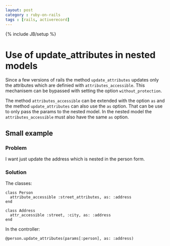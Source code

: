 ```yaml
---
layout: post
category : ruby-on-rails
tags : [rails, activerecord]
---
```

{% include JB/setup %}

# Use of update_attributes in nested models

Since a few versions of rails the method `update_attributes` updates only the attributes which are definied with `attributes_accessible`. This mechanisem can be bypassed with setting the option `without_protection`.

The method `attributes_accessible` can be extended with the option `as` and the method `update_attributes` can also use the `as` option. That can be use to only pass the params to the nested model. In the nested model the `attributes_accessible` must also have the same `as` option.

## Small example

### Problem

I want just update the address which is nested in the person form.

### Solution

The classes:

    class Person
      attribute_accessible :street_attributes, as: :address
    end

    class Address
      attr_accessible :street, :city, as: :address
    end

In the controller:

    @person.update_attributes(params[:person], as: :address)
